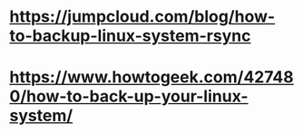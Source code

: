 # https://jumpcloud.com/blog/how-to-backup-linux-system-rsync
#
# https://www.howtogeek.com/427480/how-to-back-up-your-linux-system/
